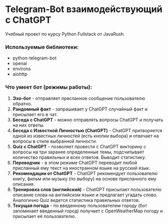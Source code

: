 # Telegram-Bot взаимодействующий с ChatGPT

Учебный проект по курсу Python Fullstack от JavaRush

### Используемые библиотеки:

- python-telegram-bot
- openai
- environs
- aiohttp

### Что умеет бот (режимы работы):

1. **Эхо-бот** - отправляет присланное сообщение пользователю обратно.
2. **Рандомный факт** - запрашивает у ChatGPT случайный факт и присылает его в чат.
3. **Беседа с ChatGPT** - можно отправлять вопросы ChatGPT и получать на них ответы.
4. **Беседа с Известной Личностью (ChatGPT)** - ChatGPT притворяется одной из известных личностей (есть кнопки выбора) и отвечает на вопросы в стиле выбранной личности.
5. **Quiz с ChatGPT** - позволяет провести с ChatGPT викторину с вопросы на три заранее определенные темы, подсчитывает количество правильных и всех ответов. Выводит статистику.
6. **Переводчик** - в этом режиме ChatGPT переводит любой присланный ему текст на иностранном языке на русский язык.
7. **Рекомендации от ChatGPT** - ChatGPT рекомендует пользователю книгу, фильм или музыку (по выбору) на основе присланного ему описания.
8. **Тренировка слов (английский)** - ChatGPT присылает пользователю описание слова на английском языке и предлагает угадать слово. Аналогично Quiz ведется статистика правильных ответов.
9. **Текущая погода** - по введенному пользователем городу (бот запоминает введенный город) получает с OpenWeatherMap погоду и присылает её пользователю.
